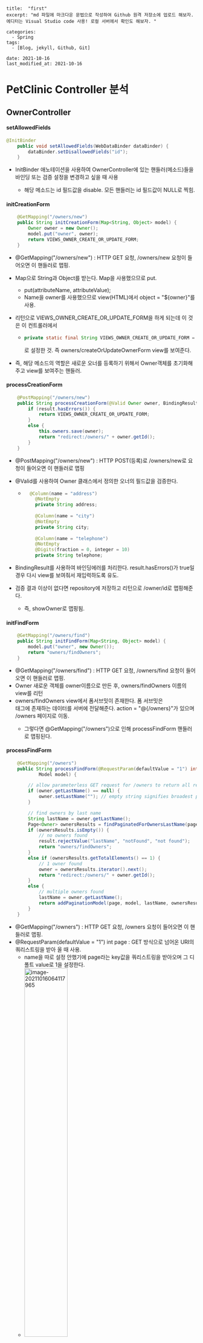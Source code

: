 ```

title:  "first"
excerpt: "md 파일에 마크다운 문법으로 작성하여 Github 원격 저장소에 업로드 해보자. 에디터는 Visual Studio code 사용! 로컬 서버에서 확인도 해보자. "

categories:
  - Spring
tags:
  - [Blog, jekyll, Github, Git]
 
date: 2021-10-16
last_modified_at: 2021-10-16

```



# PetClinic Controller 분석



## OwnerController



#### setAllowedFields

```java
@InitBinder
	public void setAllowedFields(WebDataBinder dataBinder) {
		dataBinder.setDisallowedFields("id");
	}
```

- InitBinder 애노테이션을 사용하여 OwnerController에 있는 핸들러(메소드)들을 바인딩 또는 검증 설정을 변경하고 싶을 때 사용

  - 해당 메소드는 id 필드값을 disable. 모든 핸들러는 id 필드값이 NULL로 찍힘.

  

#### initCreationForm

```java
	@GetMapping("/owners/new")
	public String initCreationForm(Map<String, Object> model) {
		Owner owner = new Owner();
		model.put("owner", owner);
		return VIEWS_OWNER_CREATE_OR_UPDATE_FORM;
	}
```

- @GetMapping("/owners/new") : HTTP GET 요청, /owners/new 요청이 들어오면 이 핸들러로 맵핑.

- Map으로 String과 Object를 받는다. Map을 사용했으므로 put.

  - put(attributeName, attributeValue);
  - Name을 owner를 사용했으므로 view(HTML)에서 object = "${owner}"를 사용.

- 리턴으로 VIEWS_OWNER_CREATE_OR_UPDATE_FORM을 하게 되는데 이 것은 이 컨트롤러에서 

  - ```java
    private static final String VIEWS_OWNER_CREATE_OR_UPDATE_FORM = "owners/createOrUpdateOwnerForm";
    ```

    로 설정한 것. 즉 owners/createOrUpdateOwnerForm view를 보여준다.

  

- 즉, 해당 메소드의 역할은 새로운 오너를 등록하기 위해서 Owner객체를 초기화해주고 view를 보여주는 핸들러.



#### processCreationForm

```java
	@PostMapping("/owners/new")
	public String processCreationForm(@Valid Owner owner, BindingResult result) {
		if (result.hasErrors()) {
			return VIEWS_OWNER_CREATE_OR_UPDATE_FORM;
		}
		else {
			this.owners.save(owner);
			return "redirect:/owners/" + owner.getId();
		}
	}
```

- @PostMapping("/owners/new") : HTTP POST(등록)로 /owners/new로 요청이 들어오면 이 핸들러로 맵핑

- @Valid를 사용하여 Owner 클래스에서 정의한 오너의 필드값을 검증한다.

  - ```java
      @Column(name = "address")
      	@NotEmpty
      	private String address;
      
      	@Column(name = "city")
      	@NotEmpty
      	private String city;
      
      	@Column(name = "telephone")
      	@NotEmpty
      	@Digits(fraction = 0, integer = 10)
      	private String telephone;
    ```

    

- BindingResult를 사용하여 바인딩에러를 처리한다. result.hasErrors()가 true일 경우 다시 view를 보여줘서 재입력하도록 유도.

- 검증 결과 이상이 없다면 repository에 저장하고 리턴으로 /owner/id로 맵핑해준다.
  
  - 즉, showOwner로 맵핑됨.

#### initFindForm

```java
	@GetMapping("/owners/find")
	public String initFindForm(Map<String, Object> model) {
		model.put("owner", new Owner());
		return "owners/findOwners";
	}

```

- @GetMapping("/owners/find") : HTTP GET 요청, /owners/find 요청이 들어오면 이 핸들러로 맵핑.
- Owner 새로운 객체를 owner이름으로 만든 후, owners/findOwners 이름의 view를 리턴
- owners/findOwners view에서 폼서브밋이 존재한다. 폼 서브밋은 <form>태그에 존재하는 데이터를 서버에 전달해준다. action = "@{/owners}"가 있으며 /owners 페이지로 이동.
  - 그렇다면 @GetMapping("/owners")으로 인해 processFindForm 핸들러로 맵핑된다.

#### processFindForm

```java
	@GetMapping("/owners")
	public String processFindForm(@RequestParam(defaultValue = "1") int page, Owner owner, BindingResult result,
			Model model) {

		// allow parameterless GET request for /owners to return all records
		if (owner.getLastName() == null) {
			owner.setLastName(""); // empty string signifies broadest possible search
		}

		// find owners by last name
		String lastName = owner.getLastName();
		Page<Owner> ownersResults = findPaginatedForOwnersLastName(page, lastName);
		if (ownersResults.isEmpty()) {
			// no owners found
			result.rejectValue("lastName", "notFound", "not found");
			return "owners/findOwners";
		}
		else if (ownersResults.getTotalElements() == 1) {
			// 1 owner found
			owner = ownersResults.iterator().next();
			return "redirect:/owners/" + owner.getId();
		}
		else {
			// multiple owners found
			lastName = owner.getLastName();
			return addPaginationModel(page, model, lastName, ownersResults);
		}
	}
```

- @GetMapping("/owners") : HTTP GET 요청, /owners 요청이 들어오면 이 핸들러로 맵핑.
- @RequestParam(defaultValue = "1") int page : GET 방식으로 넘어온 URI의 쿼리스트링을 받아 올 때 사용. 
  - name을 따로 설정 안했기에 page라는 key값을 쿼리스트링을 받아오며 그 디폴트 value로 1을 설정한다.
  - <img src="img/image-20211016064117965.png" alt="image-20211016064117965" style="width:50%;" />
- 기본적인 등록된 오너 찾는 핸들러
- 검색창에서 아무런 데이터 없이 find한다면 LastName을 ""
- Page는 JPA와 관련된 내용. 공부 후 다시 분석.
- 검색 결과가 없다면 다시 입력받을 수 있게 owners/findOwners view를 보여줌
- 검색 결과가 하나라면 해당하는 /owners/id를 맵핑되는 핸들러로 리다이렉트.
- 검색 결과가 여러개라면 addPaginationModel 메소드로 파라미터를 넘겨준다.



#### addPaginationModel

```java
	private String addPaginationModel(int page, Model model, String lastName, Page<Owner> paginated) {
		model.addAttribute("listOwners", paginated);
		List<Owner> listOwners = paginated.getContent();
		model.addAttribute("currentPage", page);
		model.addAttribute("totalPages", paginated.getTotalPages());
		model.addAttribute("totalItems", paginated.getTotalElements());
		model.addAttribute("listOwners", listOwners);
		return "owners/ownersList";
	}

```

- processFindForm핸들러에서 Owner의 검색결과가 여러개라면 넘어오는 메소드
- 모델에 정보를 넣어주고 owners/ownersList view를 보여줌.



#### findPaginatedForOwnersLastName

```java
	private Page<Owner> findPaginatedForOwnersLastName(int page, String lastname) {

		int pageSize = 5;
		Pageable pageable = PageRequest.of(page - 1, pageSize);
		return owners.findByLastName(lastname, pageable);

	}
```



#### initUpdateOwnerForm

```java
	@GetMapping("/owners/{ownerId}/edit")
	public String initUpdateOwnerForm(@PathVariable("ownerId") int ownerId, Model model) {
		Owner owner = this.owners.findById(ownerId);
		model.addAttribute(owner);
		return VIEWS_OWNER_CREATE_OR_UPDATE_FORM;
	}
```

- @GetMapping("/owners/{ownerId}/edit") : HTTP GET 요청으로 ownerId가 들어온다.
- @PathVariable("ownerId") int ownerId : PathVariable을 사용하여 URI에서 ownerId와 일치하는 정보를 가져온다.
- ownerId를 사용하여 일치하는 오너를 찾은후에 owner에 넣고 모델에 정보를 넣는다.
- 리턴을 VIEWS_OWNER_CREATE_OR_UPDATE_FORM라는 view를 보여주며 owner를 같이 넘겨준다.



#### processUpdateOwnerForm

```java
	@PostMapping("/owners/{ownerId}/edit")
	public String processUpdateOwnerForm(@Valid Owner owner, BindingResult result,
			@PathVariable("ownerId") int ownerId) {
		if (result.hasErrors()) {
			return VIEWS_OWNER_CREATE_OR_UPDATE_FORM;
		}
		else {
			owner.setId(ownerId);
			this.owners.save(owner);
			return "redirect:/owners/{ownerId}";
		}
	}
```

- 오너의 정보를 에딧하고 등록을 한다.
- 입력한 값들이 바인딩 에러가 나올시 다시 입력받을 수 있게 뷰를 보여준다
- 입력한 값들이 정상이라면 그 정보를 저장하고 /owners/{ownerId} 요청을 맵핑하는 핸들러로 리다이렉트된다.

#### showOwner

```java
	@GetMapping("/owners/{ownerId}")
	public ModelAndView showOwner(@PathVariable("ownerId") int ownerId) {
		ModelAndView mav = new ModelAndView("owners/ownerDetails");
		Owner owner = this.owners.findById(ownerId);
		for (Pet pet : owner.getPets()) {
			pet.setVisitsInternal(visits.findByPetId(pet.getId()));
		}
		mav.addObject(owner);
		return mav;
	}
```

- @GetMapping("/owners/{ownerId}") : HTTP GET으로 /owners/{ownerId} 요청이 들어오면 이 핸들러로 맵핑한다.
- ModelAndView는 모델과 뷰를 동시에 설정 가능하다. 
  - ModelAndView mav = new ModelAndView("owners/ownerDetails");에서 owners/ownerDetails로 view를 설정
  - mav.addObject(owner);에서 뷰로 보낼 데이터 값을 넣는다.
  - 리턴은 모델앤뷰를 리턴하여 뷰를 보여주며 addObject했던 값도 같이 넘겨준다.



## PetController



#### populatePetTypes

```java

```



#### findOwner

```java

```



#### initOwnerBinder

```java

```



#### initPetBinder

```java

```



#### initCreationForm

```java

```



#### processCreationForm

```java

```



#### initUpdateForm

```java

```



#### processUpdateForm

```java

```



## VisitController



#### SetAllowedFields

```java

```



#### loadPetWithVisit

```java

```



#### initNewVisitForm

```java

```



#### processNewVisitForm

```java

```



## CrashController



#### triggerException

```java

```



## VetController



#### showVetList

```java

```



#### addPaginationModel

```java

```



#### findPaginated

```java

```



#### showResourcesVetList

```java

```

